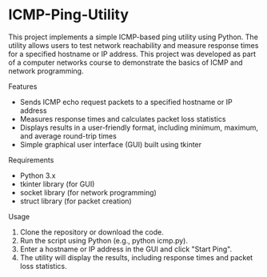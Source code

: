 # ICMP-Ping-Utility

This project implements a simple ICMP-based ping utility using Python. The utility allows users to test network reachability and measure response times for a specified hostname or IP address. This project was developed as part of a computer networks course to demonstrate the basics of ICMP and network programming.

Features
- Sends ICMP echo request packets to a specified hostname or IP address
- Measures response times and calculates packet loss statistics
- Displays results in a user-friendly format, including minimum, maximum, and average round-trip times
- Simple graphical user interface (GUI) built using tkinter

Requirements
- Python 3.x
- tkinter library (for GUI)
- socket library (for network programming)
- struct library (for packet creation)

Usage
1. Clone the repository or download the code.
2. Run the script using Python (e.g., python icmp.py).
3. Enter a hostname or IP address in the GUI and click "Start Ping".
4. The utility will display the results, including response times and packet loss statistics.
